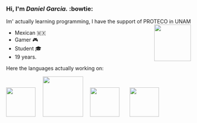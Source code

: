 ### Hi, I'm *Daniel Garcia.* :bowtie: 

Im' actually learning programming, I have the support of PROTECO in UNAM 
<image src=https://imgur.com/qa6nOik.png align="right" width="100" height="100" />

- Mexican 🇲🇽
- Gamer 🎮
- Student 🎓
- 19 years.

Here the languages actually working on:
<p>
<image src=https://imgur.com/YJNvUox.png width="80" height="80" /> &nbsp; &nbsp; <image src=https://imgur.com/fButcec.png width="110" height="110" /> &nbsp; &nbsp; <image src=https://imgur.com/NMxZFrU.png height="80" /> &nbsp; &nbsp; &nbsp; <image src=https://imgur.com/7p9x9HV.png width="80" height="80" />
</p>

  <!--
**DanielGarcia654/DanielGarcia654** is a ✨ _special_ ✨ repository because its `README.md` (this file) appears on your GitHub profile.

Here are some ideas to get you started:

- 🔭 I’m currently working on ...
- 🌱 I’m currently learning ...
- 👯 I’m looking to collaborate on ...
- 🤔 I’m looking for help with ...
- 💬 Ask me about ...
- 📫 How to reach me: ...
- 😄 Pronouns: ...
- ⚡ Fun fact: ...
-->
